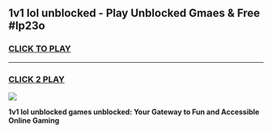 
## 1v1 lol unblocked - Play Unblocked Gmaes & Free #lp23o
<h3>
<a href="https://premium.freeplayer.one?title=1v1_lol_unblocked&ref=03M">CLICK TO PLAY</a></h3>
<hr>

<h3>
<a href="https://premium.freeplayer.one?title=1v1_lol_unblocked&ref=03M">CLICK 2 PLAY</a>
  
</h3>

<a href="https://premium.freeplayer.one?title=1v1_lol_unblocked&ref=03M"><img src="https://clearcache.store/games.png"></a>


**1v1 lol unblocked games unblocked: Your Gateway to Fun and Accessible Online Gaming**
